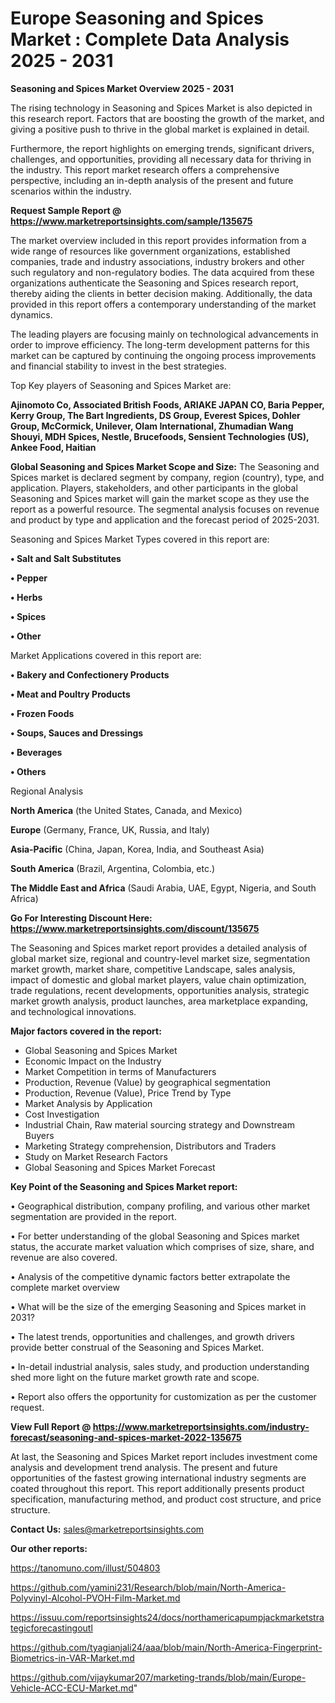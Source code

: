  # Europe Seasoning and Spices Market : Complete Data Analysis 2025 - 2031

<Strong> Seasoning and Spices Market Overview 2025 - 2031</strong>

The rising technology in Seasoning and Spices Market is also depicted in this research report. Factors that are boosting the growth of the market, and giving a positive push to thrive in the global market is explained in detail.

Furthermore, the report highlights on emerging trends, significant drivers, challenges, and opportunities, providing all necessary data for thriving in the industry. This report market research offers a comprehensive perspective, including an in-depth analysis of the present and future scenarios within the industry.

<strong>Request Sample Report @ <a href=https://www.marketreportsinsights.com/sample/135675>https://www.marketreportsinsights.com/sample/135675</a></strong>

The market overview included in this report provides information from a wide range of resources like government organizations, established companies, trade and industry associations, industry brokers and other such regulatory and non-regulatory bodies. The data acquired from these organizations authenticate the Seasoning and Spices research report, thereby aiding the clients in better decision making. Additionally, the data provided in this report offers a contemporary understanding of the market dynamics.

The leading players are focusing mainly on technological advancements in order to improve efficiency. The long-term development patterns for this market can be captured by continuing the ongoing process improvements and financial stability to invest in the best strategies.

Top Key players of Seasoning and Spices Market are:

<strong>Ajinomoto Co, Associated British Foods, ARIAKE JAPAN CO, Baria Pepper, Kerry Group, The Bart Ingredients, DS Group, Everest Spices, Dohler Group, McCormick, Unilever, Olam International, Zhumadian Wang Shouyi, MDH Spices, Nestle, Brucefoods, Sensient Technologies (US), Ankee Food, Haitian</strong>

<strong><b>Global Seasoning and Spices Market Scope and Size:</b></strong>
The Seasoning and Spices market is declared segment by company, region (country), type, and application. Players, stakeholders, and other participants in the global Seasoning and Spices market will gain the market scope as they use the report as a powerful resource. The segmental analysis focuses on revenue and product by type and application and the forecast period of 2025-2031.

Seasoning and Spices Market Types covered in this report are:

<strong>• Salt and Salt Substitutes

• Pepper

• Herbs

• Spices

• Other</strong>

Market Applications covered in this report are:

<strong>• Bakery and Confectionery Products

• Meat and Poultry Products

• Frozen Foods

• Soups, Sauces and Dressings

• Beverages

• Others</strong> 

Regional Analysis

<strong>North America</strong> (the United States, Canada, and Mexico)

<strong>Europe</strong> (Germany, France, UK, Russia, and Italy)

<strong>Asia-Pacific</strong> (China, Japan, Korea, India, and Southeast Asia)

<strong>South America</strong> (Brazil, Argentina, Colombia, etc.)

<strong>The Middle East and Africa</strong> (Saudi Arabia, UAE, Egypt, Nigeria, and South Africa)

<strong>Go For Interesting Discount Here: <a href=https://www.marketreportsinsights.com/discount/135675>https://www.marketreportsinsights.com/discount/135675</a></strong>

The Seasoning and Spices market report provides a detailed analysis of global market size, regional and country-level market size, segmentation market growth, market share, competitive Landscape, sales analysis, impact of domestic and global market players, value chain optimization, trade regulations, recent developments, opportunities analysis, strategic market growth analysis, product launches, area marketplace expanding, and technological innovations.

<strong><b>Major factors covered in the report:</b></strong>
<ul>
  <li>Global Seasoning and Spices Market </li>
  <li>Economic Impact on the Industry</li>
  <li>Market Competition in terms of Manufacturers</li>
  <li>Production, Revenue (Value) by geographical segmentation</li>
  <li>Production, Revenue (Value), Price Trend by Type</li>
  <li>Market Analysis by Application</li>
  <li>Cost Investigation</li>
  <li>Industrial Chain, Raw material sourcing strategy and Downstream Buyers</li>
  <li>Marketing Strategy comprehension, Distributors and Traders</li>
  <li>Study on Market Research Factors</li>
  <li>Global Seasoning and Spices Market Forecast</li>
</ul>

<strong><b>Key Point of the Seasoning and Spices Market report:</b></strong>

• Geographical distribution, company profiling, and various other market segmentation are provided in the report.

• For better understanding of the global Seasoning and Spices market status, the accurate market valuation which comprises of size, share, and revenue are also covered.

• Analysis of the competitive dynamic factors better extrapolate the complete market overview

• What will be the size of the emerging Seasoning and Spices market in 2031?

• The latest trends, opportunities and challenges, and growth drivers provide better construal of the Seasoning and Spices Market.

• In-detail industrial analysis, sales study, and production understanding shed more light on the future market growth rate and scope.

• Report also offers the opportunity for customization as per the customer request.

<strong><b>View Full Report @ <a href=https://www.marketreportsinsights.com/industry-forecast/seasoning-and-spices-market-2022-135675>https://www.marketreportsinsights.com/industry-forecast/seasoning-and-spices-market-2022-135675</a></b></strong>


At last, the Seasoning and Spices Market report includes investment come analysis and development trend analysis. The present and future opportunities of the fastest growing international industry segments are coated throughout this report. This report additionally presents product specification, manufacturing method, and product cost structure, and price structure.

<strong>Contact Us:</strong>
sales@marketreportsinsights.com

<strong>Our other reports:</strong>

<a href=https://tanomuno.com/illust/504803>https://tanomuno.com/illust/504803</a>

<a href=https://github.com/yamini231/Research/blob/main/North-America-Polyvinyl-Alcohol-PVOH-Film-Market.md>https://github.com/yamini231/Research/blob/main/North-America-Polyvinyl-Alcohol-PVOH-Film-Market.md</a>

<a href=https://issuu.com/reportsinsights24/docs/northamericapumpjackmarketstrategicforecastingoutl>https://issuu.com/reportsinsights24/docs/northamericapumpjackmarketstrategicforecastingoutl</a>

<a href=https://github.com/tyagianjali24/aaa/blob/main/North-America-Fingerprint-Biometrics-in-VAR-Market.md>https://github.com/tyagianjali24/aaa/blob/main/North-America-Fingerprint-Biometrics-in-VAR-Market.md</a>

<a href=https://github.com/vijaykumar207/marketing-trands/blob/main/Europe-Vehicle-ACC-ECU-Market.md>https://github.com/vijaykumar207/marketing-trands/blob/main/Europe-Vehicle-ACC-ECU-Market.md</a>"
